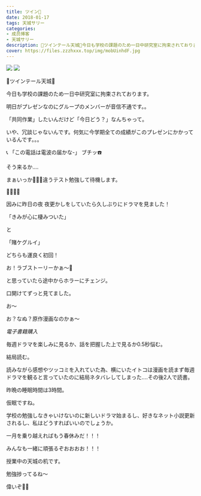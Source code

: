 ```yaml
---
title: ツイン🐷
date: 2018-01-17
tags: 天城サリー
categories: 
- 成员博客
- 天城サリー
description: 🐖ツインテール天城🐷今日も学校の課題のため一日中研究室に拘束されております。明日がプレゼンなのにグループのメンバーが音信不通です。。「共同作業」したいんだけど「今日どう？」なんちゃって。いや、冗談...
cover: https://files.zzzhxxx.top/img/mobUinhdF.jpg 
---
```

![](https://files.zzzhxxx.top/img/mobUinhdF.jpg)
![](https://files.zzzhxxx.top/img/mobFgGx1Z.jpg)

🐖ツインテール天城🐷



今日も学校の課題のため一日中研究室に拘束されております。



明日がプレゼンなのにグループのメンバーが音信不通です。。



「共同作業」したいんだけど「今日どう？」なんちゃって。


いや、冗談じゃないんです。何気に今学期全ての成績がこのプレゼンにかかっているんです。。。


📞 「この電話は電波の届かな-」 ブチッ☎️


そう来るか....


まぁいっか💁🏻‍♀️違うテスト勉強して待機します。



💖😚🍀🐷



因みに昨日の夜 夜更かしをしていたら久しぶりにドラマを見ました！


「きみが心に棲みついた」

と

「賭ケグルイ」


どちらも運良く初回！


お！ラブストーリーかぁ〜💖


と思っていたら途中からホラーにチェンジ。


口開けてずっと見てました。


お〜


お？なぬ？原作漫画なのかぁ〜


*電子書籍購入*


毎週ドラマを楽しみに見るか、話を把握した上で見るか0.5秒悩む。


結局読む。


読みながら感想やツッコミを入れていた為、横にいたイトコは漫画を読まず毎週ドラマを観ると言っていたのに結局ネタバレしてしまった....その後2人で読書。


昨晩の睡眠時間は3時間。


仮眠ですね。


学校の勉強しなきゃいけないのに新しいドラマ始まるし、好きなネット小説更新されるし、私はどうすればいいのでしょうか。


一月を乗り越えればもう春休みだ！！！


みんなも一緒に頑張るぞおおおお！！！




授業中の天城の机です。

勉強捗ってるね〜

偉いぞ🤤🤤

















